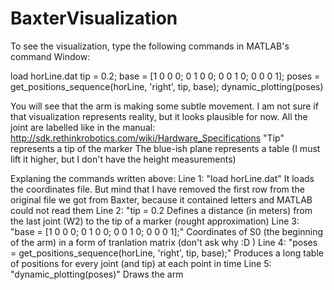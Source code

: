 # BaxterVisualization

To see the visualization, type the following commands in MATLAB's command Window:

load horLine.dat
tip = 0.2;
base = [1 0 0 0; 0 1 0 0; 0 0 1 0; 0 0 0 1];
poses = get_positions_sequence(horLine, 'right', tip, base);
dynamic_plotting(poses)

You will see that the arm is making some subtle movement.
I am not sure if that visualization represents reality, but it looks plausible for now.
All the joint are labelled like in the manual: http://sdk.rethinkrobotics.com/wiki/Hardware_Specifications
"Tip" represents a tip of the marker
The blue-ish plane represents a table (I must lift it higher, but I don't have the height measurements)

Explaning the commands written above:
Line 1: "load horLine.dat"
It loads the coordinates file. But mind that I have removed the first row from the original file
we got from Baxter, because it contained letters and MATLAB could not read them
Line 2: "tip = 0.2
Defines a distance (in meters) from the last joint (W2) to the tip of a marker (rought approximation)
Line 3: "base = [1 0 0 0; 0 1 0 0; 0 0 1 0; 0 0 0 1];"
Coordinates of S0 (the beginning of the arm) in a form of tranlation matrix (don't ask why :D )
Line 4: "poses = get_positions_sequence(horLine, 'right', tip, base);"
Produces a long table of positions for every joint (and tip) at each point in time
Line 5: "dynamic_plotting(poses)"
Draws the arm
